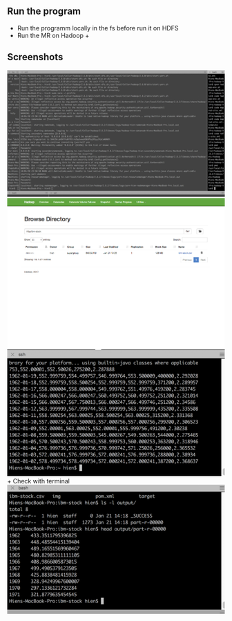 ## Run the program
+ Run the programm locally in the fs before run it on HDFS
+ Run the MR on Hadoop 
    + 


## Screenshots

<img src="./img/1.png">
<img src="./img/2.png">
<img src="./img/3.png">
+ Check with terminal 
<img src="./img/4.png">

